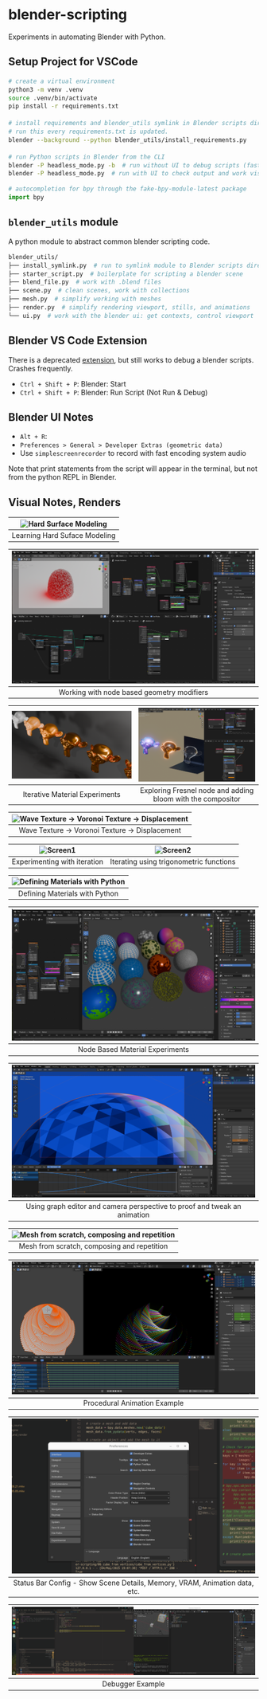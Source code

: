# blender-scripting

Experiments in automating Blender with Python.

## Setup Project for VSCode

```bash
# create a virtual environment
python3 -m venv .venv
source .venv/bin/activate
pip install -r requirements.txt

# install requirements and blender_utils symlink in Blender scripts directory
# run this every requirements.txt is updated.
blender --background --python blender_utils/install_requirements.py

# run Python scripts in Blender from the CLI
blender -P headless_mode.py -b  # run without UI to debug scripts (fast)
blender -P headless_mode.py  # run with UI to check output and work visually
```

```py
# autocompletion for bpy through the fake-bpy-module-latest package
import bpy
```

## `blender_utils` module

A python module to abstract common blender scripting code.

```sh
blender_utils/
├── install_symlink.py  # run to symlink module to Blender scripts directory
├── starter_script.py  # boilerplate for scripting a blender scene
├── blend_file.py  # work with .blend files
├── scene.py  # clean scenes, work with collections
├── mesh.py  # simplify working with meshes
├── render.py  # simplify rendering viewport, stills, and animations
└── ui.py  # work with the blender ui: get contexts, control viewport
```

## Blender VS Code Extension

There is a deprecated [extension](https://marketplace.visualstudio.com/items/?itemName=JacquesLucke.blender-development), but still works to debug a blender scripts. Crashes frequently.

- `Ctrl + Shift + P`: Blender: Start
- `Ctrl + Shift + P`: Blender: Run Script (Not Run & Debug)

## Blender UI Notes

- `Alt + R`:
- `Preferences > General > Developer Extras (geometric data)`
- Use `simplescreenrecorder` to record with fast encoding system audio

Note that print statements from the script will appear in the terminal, but not from the python REPL in Blender.

## Visual Notes, Renders

| ![Hard Surface Modeling](/static/images/readme/hard_surface_modeling.png) |
| :-----------------------------------------------------------------------: |
|                       Learning Hard Suface Modeling                       |

| ![Geometry Nodes](/static/images/readme/geometry_nodes_and_materials.png) |
| :-----------------------------------------------------------------------: |
|                Working with node based geometry modifiers                 |

| ![Iterative Material Experiments](/static/images/readme/iterative_material_exploration-BSDF.png) | ![Exploring Fresnel and adding bloom with the compositor](/static/images/readme/fresnel_node+bloom.png) |
| :----------------------------------------------------------------------------------------------: | :-----------------------------------------------------------------------------------------------------: |
|                                  Iterative Material Experiments                                  |                       Exploring Fresnel node and adding bloom with the compositor                       |

| ![Wave Texture -> Voronoi Texture -> Displacement](/static/images/readme/materal_wave-texture_voronoi_displacement.png) |
| :---------------------------------------------------------------------------------------------------------------------: |
|                                     Wave Texture -> Voronoi Texture -> Displacement                                     |

| ![Screen1](/static/images/readme/iteration.png) | ![Screen2](/static/images/readme/iteration2.png) |
| :---------------------------------------------: | :----------------------------------------------: |
|          Experimenting with iteration           |     Iterating using trigonometric functions      |

| ![Defining Materials with Python](/static/images/readme/cycles_render@200.png) |
| :----------------------------------------------------------------------------: |
|                         Defining Materials with Python                         |

| ![Node Based Material Experiments](/static/images/readme/node_mat_experiments.png) |
| :--------------------------------------------------------------------------------: |
|                          Node Based Material Experiments                           |

| ![Using graph editor and camera perspective to proof and tweak an animation](/static/images/readme/graph_editor.png) |
| :------------------------------------------------------------------------------------------------------------------: |
|                      Using graph editor and camera perspective to proof and tweak an animation                       |

| ![Mesh from scratch, composing and repetition](/static/images/readme/cycles_render_hq.png) |
| :----------------------------------------------------------------------------------------: |
|                        Mesh from scratch, composing and repetition                         |

| ![Procedural Animation Example](/static/images/readme/interface.png) |
| :------------------------------------------------------------------: |
|                     Procedural Animation Example                     |

| ![Status Bar Config - Show Scene Details, Memory, VRAM, Animation data, etc.](/static/images/readme/status_bar_config.png) |
| :------------------------------------------------------------------------------------------------------------------------: |
|                         Status Bar Config - Show Scene Details, Memory, VRAM, Animation data, etc.                         |

| ![Debugger Example](/static/images/readme/debugger.png) |
| :-----------------------------------------------------: |
|                    Debugger Example                     |
